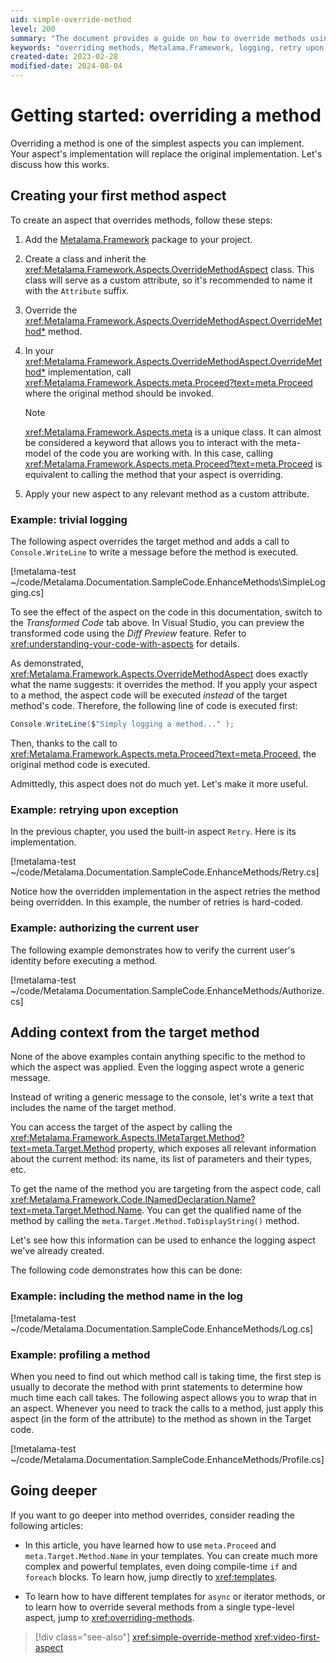 ```yaml
---
uid: simple-override-method
level: 200
summary: "The document provides a guide on how to override methods using the Metalama.Framework, with examples including logging, retrying upon exception, authorizing users, including method names in logs, and profiling methods."
keywords: "overriding methods, Metalama.Framework, logging, retry upon exception, authorizing users, method names in logs, profiling methods, OverrideMethodAspect, meta.Proceed, meta.Target.Method"
created-date: 2023-02-28
modified-date: 2024-08-04
---
```


# Getting started: overriding a method

Overriding a method is one of the simplest aspects you can implement. Your aspect's implementation will replace the original implementation. Let's discuss how this works.

## Creating your first method aspect

To create an aspect that overrides methods, follow these steps:

1. Add the [Metalama.Framework](https://www.nuget.org/packages/Metalama.Framework) package to your project.

2. Create a class and inherit the <xref:Metalama.Framework.Aspects.OverrideMethodAspect> class. This class will serve as a custom attribute, so it's recommended to name it with the `Attribute` suffix.

3. Override the <xref:Metalama.Framework.Aspects.OverrideMethodAspect.OverrideMethod*> method.

4. In your <xref:Metalama.Framework.Aspects.OverrideMethodAspect.OverrideMethod*> implementation, call <xref:Metalama.Framework.Aspects.meta.Proceed?text=meta.Proceed> where the original method should be invoked.

    > [!NOTE]
    > <xref:Metalama.Framework.Aspects.meta> is a unique class. It can almost be considered a keyword that allows you to interact with the meta-model of the code you are working with. In this case, calling <xref:Metalama.Framework.Aspects.meta.Proceed?text=meta.Proceed> is equivalent to calling the method that your aspect is overriding.

5. Apply your new aspect to any relevant method as a custom attribute.

### Example: trivial logging

The following aspect overrides the target method and adds a call to `Console.WriteLine` to write a message before the method is executed.

[!metalama-test ~/code/Metalama.Documentation.SampleCode.EnhanceMethods\SimpleLogging.cs]

To see the effect of the aspect on the code in this documentation, switch to the _Transformed Code_ tab above. In Visual Studio, you can preview the transformed code using the _Diff Preview_ feature. Refer to <xref:understanding-your-code-with-aspects> for details.

As demonstrated, <xref:Metalama.Framework.Aspects.OverrideMethodAspect> does exactly what the name suggests: it overrides the method. If you apply your aspect to a method, the aspect code will be executed _instead_ of the target method's code. Therefore, the following line of code is executed first:

```csharp
Console.WriteLine($"Simply logging a method..." );
```

Then, thanks to the call to <xref:Metalama.Framework.Aspects.meta.Proceed?text=meta.Proceed>, the original method code is executed.

Admittedly, this aspect does not do much yet. Let's make it more useful.

### Example: retrying upon exception

In the previous chapter, you used the built-in aspect `Retry`. Here is its implementation.

[!metalama-test ~/code/Metalama.Documentation.SampleCode.EnhanceMethods/Retry.cs]

Notice how the overridden implementation in the aspect retries the method being overridden. In this example, the number of retries is hard-coded.

### Example: authorizing the current user

The following example demonstrates how to verify the current user's identity before executing a method.

[!metalama-test ~/code/Metalama.Documentation.SampleCode.EnhanceMethods/Authorize.cs]

## Adding context from the target method

None of the above examples contain anything specific to the method to which the aspect was applied. Even the logging aspect wrote a generic message.

Instead of writing a generic message to the console, let's write a text that includes the name of the target method.

You can access the target of the aspect by calling the <xref:Metalama.Framework.Aspects.IMetaTarget.Method?text=meta.Target.Method> property, which exposes all relevant information about the current method: its name, its list of parameters and their types, etc.

To get the name of the method you are targeting from the aspect code, call <xref:Metalama.Framework.Code.INamedDeclaration.Name?text=meta.Target.Method.Name>. You can get the qualified name of the method by calling the `meta.Target.Method.ToDisplayString()` method.

Let's see how this information can be used to enhance the logging aspect we've already created.

The following code demonstrates how this can be done:

### Example: including the method name in the log

[!metalama-test ~/code/Metalama.Documentation.SampleCode.EnhanceMethods/Log.cs]

### Example: profiling a method

When you need to find out which method call is taking time, the first step is usually to decorate the method with print statements to determine how much time each call takes. The following aspect allows you to wrap that in an aspect. Whenever you need to track the calls to a method, just apply this aspect (in the form of the attribute) to the method as shown in the Target code.

[!metalama-test ~/code/Metalama.Documentation.SampleCode.EnhanceMethods/Profile.cs]

## Going deeper

If you want to go deeper into method overrides, consider reading the following articles:

* In this article, you have learned how to use `meta.Proceed` and `meta.Target.Method.Name` in your templates. You can create much more complex and powerful templates, even doing compile-time `if` and `foreach` blocks. To learn how, jump directly to <xref:templates>.

* To learn how to have different templates for `async` or iterator methods, or to learn how to override several methods from a single type-level aspect, jump to <xref:overriding-methods>.

> [!div class="see-also"]
> <xref:simple-override-method>
> <xref:video-first-aspect>





